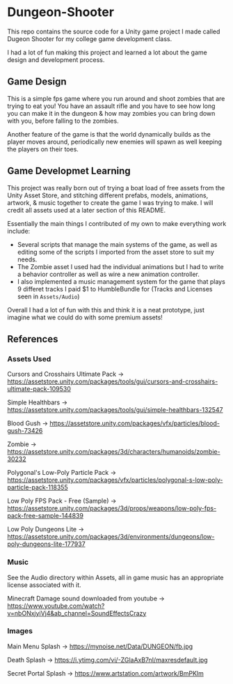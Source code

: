# Dungeon-Shooter

This repo contains the source code for a Unity game project I made called Dugeon Shooter for my college game development class.

I had a lot of fun making this project and learned a lot about the game design and development process.

## Game Design

This is a simple fps game where you run around and shoot zombies that are trying to eat you!
You have an assault rifle and you have to see how long you can make it in the dungeon & how may zombies you can bring down with you, before falling to the zombies.

Another feature of the game is that the world dynamically builds as the player moves around, periodically new enemies will spawn as well keeping the players on their toes.

## Game Developmet Learning

This project was really born out of trying a boat load of free assets from the Unity Asset Store, and stitching different prefabs, models, animations, artwork, & music together to create the game I was trying to make.
I will credit all assets used at a later section of this README.

Essentially the main things I contributed of my own to make everything work include:
* Several scripts that manage the main systems of the game, as well as editing some of the scripts I imported from the asset store to suit my needs.
* The Zombie asset I used had the individual animations but I had to write a behavior controller as well as wire a new animation controller.
* I also implemented a music management system for the game that plays 9 differet tracks I paid $1 to HumbleBundle for (Tracks and Licenses seen in `Assets/Audio`)

Overall I had a lot of fun with this and think it is a neat prototype, just imagine what we could do with some premium assets!

## References
### Assets Used
Cursors and Crosshairs Ultimate Pack -> https://assetstore.unity.com/packages/tools/gui/cursors-and-crosshairs-ultimate-pack-109530

Simple Healthbars -> https://assetstore.unity.com/packages/tools/gui/simple-healthbars-132547

Blood Gush -> https://assetstore.unity.com/packages/vfx/particles/blood-gush-73426

Zombie -> https://assetstore.unity.com/packages/3d/characters/humanoids/zombie-30232

Polygonal's Low-Poly Particle Pack -> https://assetstore.unity.com/packages/vfx/particles/polygonal-s-low-poly-particle-pack-118355

Low Poly FPS Pack - Free (Sample) -> https://assetstore.unity.com/packages/3d/props/weapons/low-poly-fps-pack-free-sample-144839

Low Poly Dungeons Lite -> https://assetstore.unity.com/packages/3d/environments/dungeons/low-poly-dungeons-lite-177937

### Music
See the Audio directory within Assets, all in game music has an appropriate license associated with it.

Minecraft Damage sound downloaded from youtube -> https://www.youtube.com/watch?v=nbONxjyiVj4&ab_channel=SoundEffectsCrazy

### Images
Main Menu Splash -> https://mynoise.net/Data/DUNGEON/fb.jpg

Death Splash -> https://i.ytimg.com/vi/-ZGlaAxB7nI/maxresdefault.jpg

Secret Portal Splash -> https://www.artstation.com/artwork/BmPKlm